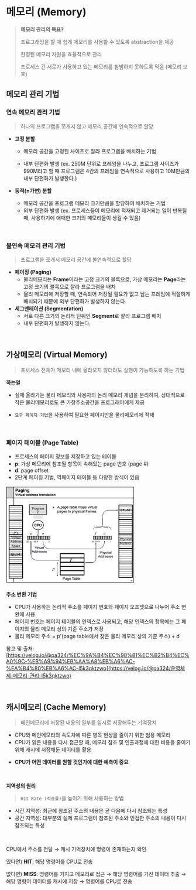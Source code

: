 # 메모리 (Memory)

> **메모리 관리의 목표?**
>
> 프로그래밍을 할 때 쉽게 메모리를 사용할 수 있도록 abstraction을 제공
>
> 한정된 메모리 자원을 효율적으로 관리
>
> 프로세스 간 서로가 사용하고 있는 메모리를 침범하지 못하도록 막음 (메모리 보호)



## 메모리 관리 기법

### 연속 메모리 관리 기법

> 하나의 프로그램을 쪼개지 않고 메모리 공간에 연속적으로 할당

- **고정 분할**

  - 메모리 공간을 고정된 사이즈로 잘라 프로그램을 배치하는 기법

  - 내부 단편화 발생 (ex. 250M 단위로 프레임을 나누고, 프로그램 사이즈가 990M라고 할 때 프로그램은 4칸의 프레임을 연속적으로 사용하고 10M만큼의 내부 단편화가 발생한다.)

- **동적(=가변) 분할**

  - 메모리 공간을 프로그램 메모리 크기만큼을 할당하여 배치하는 기법
  - 외부 단편화 발생 (ex. 프로세스들이 메모리에 적재되고 제거되는 일이 반복될 때, 사용하기에 애매한 크기의 메모리들이 생길 수 있음)

</br>

### 불연속 메모리 관리 기법

> 프로그램을 쪼개서 메모리 공간에 불연속적으로 할당

- **페이징 (Paging)**
  - 물리메모리는 **Frame**이라는 고정 크기의 블록으로, 가상 메모리는 **Page**라는 고정 크기의 블록으로 잘라 프로그램을 배치
  - 물리 메모리에 저장할 때, 연속되어 저장될 필요가 없고 남는 프레임에 적절하게 배치되기 때문에 외부 단편화가 발생하지 않는다.
- **세그멘테이션 (Segmentation)**
  - 서로 다른 크기의 논리적 단위인 **Segment**로 잘라 프로그램 배치
  - 내부 단편화가 발생하지 않는다.

</br>

## 가상메모리 (Virtual Memory)

> 프로세스 전체가 메모리 내에 올라오지 않더라도 실행이 가능하도록 하는 기법

**하는일**

- 실제 올라가는 물리 메모리와 사용자의 논리 메모리 개념을 분리하여, 상대적으로 작은 물리메모리로도 큰 가장주소공간을 프로그래머에게 제공

- `요구 페이지 기법`을 사용하여 필요한 페이지만을 물리메모리에 적재

  </br>

### 페이지 테이블 (Page Table)

- 프로세스의 페이지 정보를 저장하고 있는 테이블
- **p**: 가상 메모리에 참조될 항목이 속해있는 page 번호 (page #)
- **d**: page offset 
- 2단계 페이징 기법, 역페이지 테이블 등 다양한 방식이 있음

<img src="image/pagetable.png" alt="pagetable" width="70%" height="70%" />



**주소 변환 기법**

- CPU가 사용하는 논리적 주소를 페이지 번호와 페이지 오프셋으로 나누어 주소 변환에 사용
- 페이지 번호는 페이지 테이블의 인덱스로 사용되고, 해당 인덱스의 항목에는 그 페이지의 물리 메모리 상의 기준 주소가 저장
- 물리 메모리 주소 = p'(page table에서 찾은 물리 메모리 상의 기준 주소) + d



참고 및 출처: [https://velog.io/@pa324/%EC%9A%B4%EC%98%81%EC%B2%B4%EC%A0%9C-%EB%A9%94%EB%AA%A8%EB%A6%AC-%EA%B4%80%EB%A6%AC-l5k3qktzwo](https://velog.io/@pa324/운영체제-메모리-관리-l5k3qktzwo)

</br>

## 캐시메모리 (Cache Memory)

> 메인메모리에 저장된 내용의 일부를 임시로 저장해두는 기억장치

- CPU와 메인메모리의 속도차에 따른 병목 현상을 줄이기 위한 범용 메모리
- CPU가 읽은 내용을 다시 접근할 때, 메모리 참조 및 인출과정에 대한 비용을 줄이기 위해 캐시에 저장해둔 데이터를 활용

* **CPU가 어떤 데이터를 원할 것인가에 대한 예측이 중요**

</br>

**지역성의 원리**

>  `Hit Rate (적중률)`을 높이기 위해 사용하는 방법

- 시간 지역성: 최근에 참조된 주소의 내용은 곧 다음에 다시 참조되는 특성
- 공간 지역성: 대부분의 실제 프로그램이 참조된 주소와 인접한 주소의 내용이 다시 참조되는 특성

</br>

CPU에서 주소를 전달 → 캐시 기억장치에 명령이 존재하는지 확인

있다면) **HIT**: 해당 명령어를 CPU로 전송

없다면) **MISS**: 명령어를 가지고 메모리로 접근 → 해당 명령어를 가진 데이터 추출 → 해당 명령어 데이터를 캐시에 저장 → 명령어를 CPU로 전송